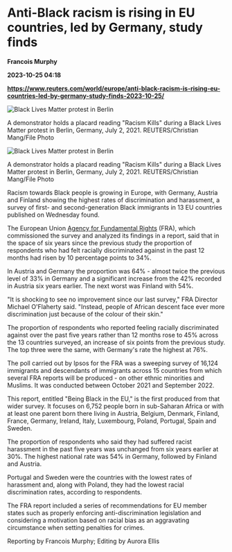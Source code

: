 # Anti-Black racism is rising in EU countries, led by Germany, study finds
**Francois Murphy**

**2023-10-25 04:18**

**https://www.reuters.com/world/europe/anti-black-racism-is-rising-eu-countries-led-by-germany-study-finds-2023-10-25/**

![Black Lives Matter protest in Berlin](https://www.reuters.com/resizer/DALT7iPNWYS1jQNSfX3o5HW7onE=/1920x0/filters:quality(80)/cloudfront-us-east-2.images.arcpublishing.com/reuters/GNEEOYZ6IROSZLY3D6FEQHKKV4.jpg)

A demonstrator holds a placard reading "Racism Kills" during a Black Lives Matter protest in Berlin, Germany, July 2, 2021. REUTERS/Christian Mang/File Photo

![Black Lives Matter protest in Berlin](https://www.reuters.com/resizer/HbEc_cEUiAc_5XsAkOeZrKcvn9E=/1920x0/filters:quality(80)/cloudfront-us-east-2.images.arcpublishing.com/reuters/RCOF5PNGDRLJXDGKQQYRIAQIVM.jpg)

A demonstrator holds a placard reading "Racism Kills" during a Black Lives Matter protest in Berlin, Germany, July 2, 2021. REUTERS/Christian Mang/File Photo

Racism towards Black people is growing in Europe, with Germany, Austria and Finland showing the highest rates of discrimination and harassment, a survey of first- and second-generation Black immigrants in 13 EU countries published on Wednesday found.

The European Union [Agency for Fundamental Rights](http://fra.europa.eu/en) (FRA), which commissioned the survey and analyzed its findings in a report, said that in the space of six years since the previous study the proportion of respondents who had felt racially discriminated against in the past 12 months had risen by 10 percentage points to 34%.

In Austria and Germany the proportion was 64% - almost twice the previous level of 33% in Germany and a significant increase from the 42% recorded in Austria six years earlier. The next worst was Finland with 54%.

"It is shocking to see no improvement since our last survey," FRA Director Michael O'Flaherty said. "Instead, people of African descent face ever more discrimination just because of the colour of their skin."

The proportion of respondents who reported feeling racially discriminated against over the past five years rather than 12 months rose to 45% across the 13 countries surveyed, an increase of six points from the previous study. The top three were the same, with Germany's rate the highest at 76%.

The poll carried out by Ipsos for the FRA was a sweeping survey of 16,124 immigrants and descendants of immigrants across 15 countries from which several FRA reports will be produced - on other ethnic minorities and Muslims. It was conducted between October 2021 and September 2022.

This report, entitled "Being Black in the EU," is the first produced from that wider survey. It focuses on 6,752 people born in sub-Saharan Africa or with at least one parent born there living in Austria, Belgium, Denmark, Finland, France, Germany, Ireland, Italy, Luxembourg, Poland, Portugal, Spain and Sweden.

The proportion of respondents who said they had suffered racist harassment in the past five years was unchanged from six years earlier at 30%. The highest national rate was 54% in Germany, followed by Finland and Austria.

Portugal and Sweden were the countries with the lowest rates of harassment and, along with Poland, they had the lowest racial discrimination rates, according to respondents.

The FRA report included a series of recommendations for EU member states such as properly enforcing anti-discrimination legislation and considering a motivation based on racial bias as an aggravating circumstance when setting penalties for crimes.

Reporting by Francois Murphy; Editing by Aurora Ellis